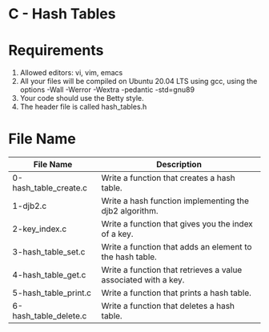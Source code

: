 # C - Hash Tables

# Requirements
1. Allowed editors: vi, vim, emacs
2. All your files will be compiled on Ubuntu 20.04 LTS using gcc, using the options -Wall -Werror -Wextra -pedantic -std=gnu89
3. Your code should use the Betty style.
4. The header file is called hash_tables.h

# File Name
| File Name | Description |
|-----------|-------------|
| 0-hash_table_create.c | Write a function that creates a hash table. |
| 1-djb2.c | Write a hash function implementing the djb2 algorithm. |
| 2-key_index.c | Write a function that gives you the index of a key. |
| 3-hash_table_set.c | Write a function that adds an element to the hash table. |
| 4-hash_table_get.c | Write a function that retrieves a value associated with a key. |
| 5-hash_table_print.c | Write a function that prints a hash table. |
| 6-hash_table_delete.c | Write a function that deletes a hash table. |

